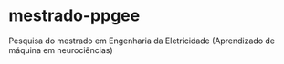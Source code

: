 # mestrado-ppgee
Pesquisa do mestrado em Engenharia da Eletricidade (Aprendizado de máquina em neurociências)
